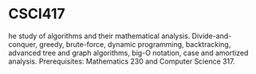 # CSCI417
he study of algorithms and their mathematical analysis. Divide-and-conquer, greedy, brute-force, dynamic programming, backtracking, advanced tree and graph algorithms, big-O notation, case and amortized analysis. Prerequisites: Mathematics 230 and Computer Science 317.
